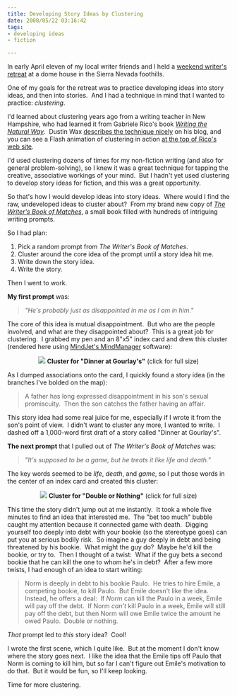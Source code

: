 ```yaml
--- 
title: Developing Story Ideas by Clustering
date: 2008/05/22 03:16:42
tags: 
- developing ideas
- fiction

---
```


In early April eleven of my local writer friends and I held a <a href="http://picasaweb.google.com/dhemery/WritersRetreat" title="Photo gallery of the SacNaNo/WordForge Spring 2008 Writer's Retreat">weekend writer's retreat</a> at a dome house in the Sierra Nevada foothills.

One of my goals for the retreat was to practice developing ideas into story ideas, and then into stories.  And I had a technique in mind that I wanted to practice: <em>clustering</em>.

I'd learned about clustering years ago from a writing teacher in New Hampshire, who had learned it from Gabriele Rico's book <em><a href="http://www.amazon.com/exec/obidos/ASIN/0874779618/dalehemery-20">Writing the Natural Way</a></em>.  Dustin Wax <a href="http://www.lifehack.org/articles/productivity/rico-clusters-an-alternative-to-mind-mapping.html" title="Dustin Wax's description of Gabriele Rico's clustering technique">describes the technique nicely</a> on his blog, and you can see a Flash animation of clustering in action <a href="http://www.gabrielerico.com/home/" title="Gabriel Rico's web site, with a Flash animation that shows the clustering technique">at the top of Rico's web site</a>.

I'd used clustering dozens of times for my non-fiction writing (and also for general problem-solving), so I knew it was a great technique for tapping the creative, associative workings of your mind.  But I hadn't yet used clustering to develop story ideas for fiction, and this was a great opportunity.

So that's how I would develop ideas into story ideas.  Where would I find the raw, undeveloped ideas to cluster about?  From my brand new copy of <a href="http://www.amazon.com/exec/obidos/ASIN/1582974934/dalehemery-20"><em>The Writer's Book of Matches</em></a>, a small book filled with hundreds of intriguing writing prompts.

So I had plan:
<ol>
	<li>Pick a random prompt from <em>The Writer's Book of Matches</em>.</li>
	<li>Cluster around the core idea of the prompt until a story idea hit me.</li>
	<li>Write down the story idea.</li>
	<li>Write the story.</li>
</ol>
Then I went to work.

<strong>My first prompt</strong> was:
<blockquote><em>"He's probably just as disappointed in me as I am in him."</em></blockquote>
The core of this idea is mutual disappointment.  But who are the people involved, and what are they disappointed about?  This is a great job for clustering.  I grabbed my pen and an 8"x5" index card and drew this cluster (rendered here using <a href="http://www.mindjet.com/us/">MindJet's MindManager</a> software):

<p align="center"><a href="http://picasaweb.google.com/dhemery/Dalewriting/photo#5202345842140784082"><img src="http://lh5.ggpht.com/dhemery/SDJx-u-IJdI/AAAAAAAAAV4/7bB6e1VKka0/s800/DinnerAtGourlays.jpg" /></a>
<strong>Cluster for "Dinner at Gourlay's"</strong> (click for full size)

As I dumped associations onto the card, I quickly found a story idea (in the branches I've bolded on the map):
<blockquote>A father has long expressed disappointment in his son's sexual promiscuity.  Then the son catches the father having an affair.</blockquote>
This story idea had some real juice for me, especially if I wrote it from the son's point of view.  I didn't want to cluster any more, I wanted to write.  I dashed off a 1,000-word first draft of a story called "Dinner at Gourlay's".

<strong>The next prompt</strong> that I pulled out of <em>The Writer's Book of Matches</em> was:
<blockquote><em>"It's supposed to be a game, but he treats it like life and death."</em></blockquote>
The key words seemed to be <em>life</em>, <em>death</em>, and <em>game</em>, so I put those words in the center of an index card and created this cluster:


<p align="center"><a href="http://picasaweb.google.com/dhemery/Dalewriting/photo#5202345863615620578"><img src="http://lh6.ggpht.com/dhemery/SDJx_--IJeI/AAAAAAAAAVc/GQtFSVjybmU/s800/DoubleOrNothing.jpg" /></a></a>
<strong>Cluster for "Double or Nothing"</strong> (click for full size)
<p align="left">This time the story didn't jump out at me instantly.  It took a whole five minutes to find an idea that interested me.  The "bet too much" bubble caught my attention because it connected game with death.  Digging yourself too deeply into debt with your bookie (so the stereotype goes) can put you at serious bodily risk.  So imagine a guy deeply in debt and being threatened by his bookie.  What might the guy do?  Maybe he'd kill the bookie, or try to.  Then I thought of a twist:  What if the guy bets a second bookie that he can kill the one to whom he's in debt?  After a few more twists, I had enough of an idea to start writing:</p>

<blockquote>
<p align="left">Norm is deeply in debt to his bookie Paulo.  He tries to hire Emile, a competing bookie, to kill Paulo.  But Emile doesn't like the idea.  Instead, he offers a deal:  If <em>Norm</em> can kill the Paulo in a week, Emile will pay off the debt.  If Norm <em>can't</em> kill Paulo in a week, Emile will still pay off the debt, but then Norm will owe Emile twice the amount he owed Paulo.  Double or nothing.</p>
</blockquote>
<p align="left"><em>That</em> prompt led to <em>this</em> story idea?  Cool!</p>
<p align="left">I wrote the first scene, which I quite like.  But at the moment I don't know where the story goes next.  I like the idea that the Emile tips off Paulo that Norm is coming to kill him, but so far I can't figure out Emile's motivation to do that.  But it would be fun, so I'll keep looking.</p>
<p align="left">Time for more clustering.</p>

